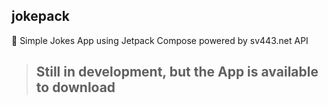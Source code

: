 ## jokepack

🎄 Simple Jokes App using Jetpack Compose powered by sv443.net API

> ## Still in development, but the App is available to download
